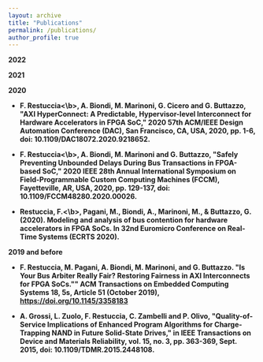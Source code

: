 ```yaml
---
layout: archive
title: "Publications"
permalink: /publications/
author_profile: true
---
```


**2022**

**2021**

**2020**

- <b>F. Restuccia<\b>, A. Biondi, M. Marinoni, G. Cicero and G. Buttazzo, "AXI HyperConnect: A Predictable, Hypervisor-level Interconnect for Hardware Accelerators in FPGA SoC," 2020 57th ACM/IEEE Design Automation Conference (DAC), San Francisco, CA, USA, 2020, pp. 1-6, doi: 10.1109/DAC18072.2020.9218652.

- <b>F. Restuccia<\b>, A. Biondi, M. Marinoni and G. Buttazzo, "Safely Preventing Unbounded Delays During Bus Transactions in FPGA-based SoC," 2020 IEEE 28th Annual International Symposium on Field-Programmable Custom Computing Machines (FCCM), Fayetteville, AR, USA, 2020, pp. 129-137, doi: 10.1109/FCCM48280.2020.00026.

- <b>Restuccia, F.<\b>, Pagani, M., Biondi, A., Marinoni, M., & Buttazzo, G. (2020). Modeling and analysis of bus contention for hardware accelerators in FPGA SoCs. In 32nd Euromicro Conference on Real-Time Systems (ECRTS 2020).


**2019 and before**

- <b>F. Restuccia</b>, M. Pagani, A. Biondi, M. Marinoni, and G. Buttazzo. "Is Your Bus Arbiter Really Fair? Restoring Fairness in AXI Interconnects for FPGA SoCs."" ACM Transactions on Embedded Computing Systems 18, 5s, Article 51 (October 2019), https://doi.org/10.1145/3358183

- A. Grossi, L. Zuolo, <b>F. Restuccia</b>, C. Zambelli and P. Olivo, "Quality-of-Service Implications of Enhanced Program Algorithms for Charge-Trapping NAND in Future Solid-State Drives," in IEEE Transactions on Device and Materials Reliability, vol. 15, no. 3, pp. 363-369, Sept. 2015, doi: 10.1109/TDMR.2015.2448108.






















<!-- {% if author.googlescholar %}
  You can also find my articles on <u><a href="{{author.googlescholar}}">my Google Scholar profile</a>.</u>
{% endif %}

{% include base_path %}

{% for post in site.publications reversed %}
  {% include archive-single.html %}
{% endfor %} -->
